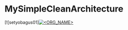# MySimpleCleanArchitecture
[![setyobagus01][![<ORG_NAME>](https://circleci.com/<VCS>/<ORG_NAME>/<PROJECT_NAME>.svg?style=svg)](<LINK>)
